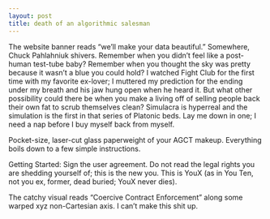 ```yaml
---
layout: post
title: death of an algorithmic salesman
---
```


The website banner reads “we’ll make your data beautiful.” Somewhere, Chuck Pahlahniuk shivers. Remember when you didn’t feel like a post-human test-tube baby? Remember when you thought the sky was pretty because it wasn’t a blue you could hold? I watched Fight Club for the first time with my favorite ex-lover; I muttered my prediction for the ending under my breath and his jaw hung open when he heard it. But what other possibility could there be when you make a living off of selling people back their own fat to scrub themselves clean? Simulacra is hyperreal and the simulation is the first in that series of Platonic beds. Lay me down in one; I need a nap before I buy myself back from myself.

Pocket-size, laser-cut glass paperweight of your AGCT makeup. Everything boils down to a few simple instructions.

Getting Started: Sign the user agreement. Do not read the legal rights you are shedding yourself of; this is the new you. This is YouX (as in You Ten, not you ex, former, dead buried; YouX never dies). 

The catchy visual reads “Coercive Contract Enforcement” along some warped xyz non-Cartesian axis. I can’t make this shit up.